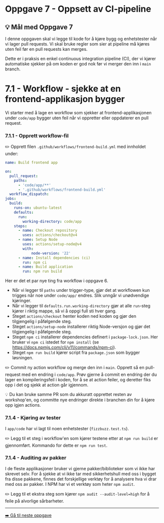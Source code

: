 # Oppgave 7 - Oppsett av CI-pipeline

## :bulb: Mål med Oppgave 7

I denne oppgaven skal vi legge til kode for å kjøre bygg og enhetstester når vi lager pull requests. Vi skal bruke regler som sier at pipeline må kjøres uten feil før en pull requests kan merges. 

Dette er i praksis en enkel continuous integration pipeline (CI), der vi kjører automatiske sjekker på om koden er god nok før vi merger den inn i `main` branch.

# 7.1 - Workflow - sjekke at en frontend-applikasjon bygger

Vi starter med å lage en workflow som sjekker at frontend-applikasjonen under `code/app` bygger uten feil når vi oppretter eller oppdaterer en pull request.

### 7.1.1 - Opprett workflow-fil
:pencil2: Opprett filen `.github/workflows/frontend-build.yml` med innholdet under:

```yaml
name: Build frontend app

on:
  pull_request:
    paths:
      - 'code/app/**'
      - '.github/workflows/frontend-build.yml'
  workflow_dispatch:
jobs:
  build:
    runs-on: ubuntu-latest
    defaults:
      run:
        working-directory: code/app
    steps:
      - name: Checkout repository
        uses: actions/checkout@v4
      - name: Setup Node
        uses: actions/setup-node@v4
        with:
            node-version: '22'
      - name: Install dependencies (ci)
        run: npm ci
      - name: Build application
        run: npm run build
```

Her er det et par nye ting fra workflow i oppgave 6. 

- Når vi legger til `paths` under trigger-type, gjør det at workflowen kun trigges når noe under `code/app/` endres. Slik unngår vi unødvendige kjøringer.
- Når vi legger til `defaults.run.working-directory` gjør at alle `run`-steg kjører i riktig mappe, så vi å oppgi full sti hver gang.
- Steget `actions/checkout` henter koden ned koden og gjør den tilgjengelig i påfølgende steg. 
- Steget `actions/setup-node` installerer riktig Node-versjon og gjør det tilgjengelig i påfølgende steg.
- Steget `npm ci` installerer dependencies definert i `package-lock.json`. Her bruker vi `npm ci` istedet for `npm install` (se https://docs.npmjs.com/cli/v11/commands/npm-ci).
- Steget `npm run build` kjører script fra `package.json` som bygger løsningen.

:pencil2: Commit ny action workflow og merge den inn i `main`. Opprett så en pull-request med en endring i `code/app`. Prøv gjerne å commit en endring der du lager en kompileringsfeil i koden, for å se at action feiler, og deretter fiks opp i det og sjekk at action går igjennom. 

:bulb: Du kan bruke samme PR som du akkuratt opprettet resten av workshop'en, og committe nye endringer direkte i branchen din for å kjøre opp igjen actions.

### 7.1.4 - Kjøring av tester

I `app/code` har vi lagt til noen enhetstester (`fizzbuzz.test.ts`). 

:pencil2: Legg til et steg i workflow'en som kjører testene etter at `npm run build` er gjennomført. Kommando for dette er `npm run test`.

### 7.1.4 - Auditing av pakker

I de fleste applikasjoner bruker vi gjerne pakker/biblioteker som vi ikke har skrevet selv. For å sjekke at vi ikke tar med sikkerhetshull med oss i bygget fra disse pakkene, finnes det forskjellige verktøy for å analysere hva vi drar med oss av pakker. I NPM har vi et verktøy som heter `npm audit`. 

:pencil2: Legg til et ekstra steg som kjører `npm audit --audit-level=high` for å feile på alvorlige sårbarheter.


---

[:arrow_right: Gå til neste oppgave](../oppgave-8/README.md)
